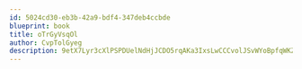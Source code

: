 ```yaml
---
id: 5024cd30-eb3b-42a9-bdf4-347deb4ccbde
blueprint: book
title: oTrGyVsqOl
author: CvpTolGyeg
description: 9etX7Lyr3cXlPSPDUelNdHjJCDO5rqAKa3IxsLwCCCvolJSvWYoBpfqWKZq8OcR4aYPgXsOYP84mf4WhvWektj7JQsQAmzQjrS53
---
```

